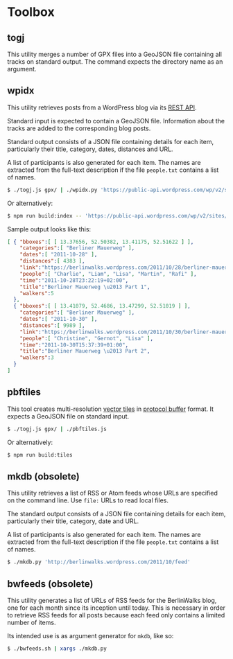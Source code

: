 Toolbox
=======

togj
----

This utility merges a number of GPX files into a GeoJSON file containing
all tracks on standard output. The command expects the directory name as an
argument.


wpidx
-----

This utility retrieves posts from a WordPress blog via its [REST
API](http://v2.wp-api.org/).

Standard input is expected to contain a GeoJSON file. Information about the
tracks are added to the corresponding blog posts.

Standard output consists of a JSON file containing details for each item,
particularly their title, category, dates, distances and URL.

A list of participants is also generated for each item. The names are
extracted from the full-text description if the file `people.txt` contains
a list of names.

```sh
$ ./togj.js gpx/ | ./wpidx.py 'https://public-api.wordpress.com/wp/v2/sites/berlinwalks.wordpress.com/'
```

Or alternatively:

```sh
$ npm run build:index -- 'https://public-api.wordpress.com/wp/v2/sites/berlinwalks.wordpress.com/'
```


Sample output looks like this:

```json
[ { "bboxes":[ [ 13.37656, 52.50382, 13.41175, 52.51622 ] ],
    "categories":[ "Berliner Mauerweg" ],
    "dates":[ "2011-10-28" ],
    "distances":[ 4383 ],
    "link":"https://berlinwalks.wordpress.com/2011/10/28/berliner-mauerweg-part-1/",
    "people":[ "Charlie", "Liam", "Lisa", "Martin", "Rafi" ],
    "time":"2011-10-28T23:22:19+02:00",
    "title":"Berliner Mauerweg \u2013 Part 1",
    "walkers":5
  },
  { "bboxes":[ [ 13.41079, 52.4686, 13.47299, 52.51019 ] ],
    "categories":[ "Berliner Mauerweg" ],
    "dates":[ "2011-10-30" ],
    "distances":[ 9989 ],
    "link":"https://berlinwalks.wordpress.com/2011/10/30/berliner-mauerweg-part-2/",
    "people":[ "Christine", "Gernot", "Lisa" ],
    "time":"2011-10-30T15:37:39+01:00",
    "title":"Berliner Mauerweg \u2013 Part 2",
    "walkers":3
  }
]
```


pbftiles
--------

This tool creates multi-resolution [vector tiles][VT] in [protocol
buffer][PBF] format. It expects a GeoJSON file on standard input.

```sh
$ ./togj.js gpx/ | ./pbftiles.js
```

Or alternatively:

```sh
$ npm run build:tiles
```


mkdb (obsolete)
----

This utility retrieves a list of RSS or Atom feeds whose URLs are specified
on the command line. Use `file:` URLs to read local files.

The standard output consists of a JSON file containing details for each
item, particularly their title, category, date and URL.

A list of participants is also generated for each item. The names are
extracted from the full-text description if the file `people.txt` contains
a list of names.

```sh
$ ./mkdb.py 'http://berlinwalks.wordpress.com/2011/10/feed'
```


bwfeeds (obsolete)
-------

This utility generates a list of URLs of RSS feeds for the BerlinWalks
blog, one for each month since its inception until today. This is necessary
in order to retrieve RSS feeds for all posts because each feed only
contains a limited number of items.

Its intended use is as argument generator for `mkdb`, like so:

```sh
$ ./bwfeeds.sh | xargs ./mkdb.py
```


[PBF]:  https://developers.google.com/protocol-buffers/
[VT]:   https://github.com/mapbox/vector-tile-spec/
